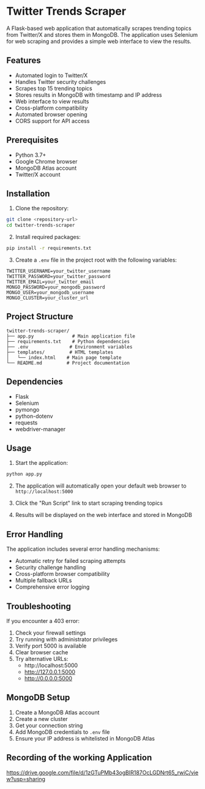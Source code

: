 # Twitter Trends Scraper

A Flask-based web application that automatically scrapes trending topics from Twitter/X and stores them in MongoDB. The application uses Selenium for web scraping and provides a simple web interface to view the results.

## Features

- Automated login to Twitter/X
- Handles Twitter security challenges
- Scrapes top 15 trending topics
- Stores results in MongoDB with timestamp and IP address
- Web interface to view results
- Cross-platform compatibility
- Automated browser opening
- CORS support for API access

## Prerequisites

- Python 3.7+
- Google Chrome browser
- MongoDB Atlas account
- Twitter/X account

## Installation

1. Clone the repository:

```bash
git clone <repository-url>
cd twitter-trends-scraper
```

2. Install required packages:

```bash
pip install -r requirements.txt
```

3. Create a `.env` file in the project root with the following variables:

```env
TWITTER_USERNAME=your_twitter_username
TWITTER_PASSWORD=your_twitter_password
TWITTER_EMAIL=your_twitter_email
MONGO_PASSWORD=your_mongodb_password
MONGO_USER=your_mongodb_username
MONGO_CLUSTER=your_cluster_url
```

## Project Structure

```
twitter-trends-scraper/
├── app.py              # Main application file
├── requirements.txt    # Python dependencies
├── .env               # Environment variables
├── templates/         # HTML templates
│   └── index.html    # Main page template
└── README.md         # Project documentation
```

## Dependencies

- Flask
- Selenium
- pymongo
- python-dotenv
- requests
- webdriver-manager

## Usage

1. Start the application:

```bash
python app.py
```

2. The application will automatically open your default web browser to `http://localhost:5000`

3. Click the "Run Script" link to start scraping trending topics

4. Results will be displayed on the web interface and stored in MongoDB

## Error Handling

The application includes several error handling mechanisms:

- Automatic retry for failed scraping attempts
- Security challenge handling
- Cross-platform browser compatibility
- Multiple fallback URLs
- Comprehensive error logging

## Troubleshooting

If you encounter a 403 error:

1. Check your firewall settings
2. Try running with administrator privileges
3. Verify port 5000 is available
4. Clear browser cache
5. Try alternative URLs:
   - http://localhost:5000
   - http://127.0.0.1:5000
   - http://0.0.0.0:5000

## MongoDB Setup

1. Create a MongoDB Atlas account
2. Create a new cluster
3. Get your connection string
4. Add MongoDB credentials to `.env` file
5. Ensure your IP address is whitelisted in MongoDB Atlas

## Recording of the working Application

https://drive.google.com/file/d/1zGTuPMb43ogBIR187OcLGDNrt65_rwiC/view?usp=sharing
